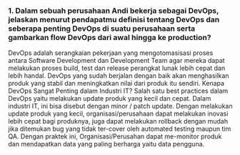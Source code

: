 ###  1.	Dalam sebuah perusahaan Andi bekerja sebagai DevOps, jelaskan menurut pendapatmu definisi tentang DevOps dan seberapa penting DevOps di suatu perusahaan serta gambarkan flow DevOps dari awal hingga ke production?

DevOps adalah serangkaian pekerjaan yang mengotomasisasi proses antara Software Development dan Development Team agar mereka dapat melakukan proses build, test dan release perangkat lunak lebih cepat dan lebih handal. DevOps yang sudah berjalan dengan baik akan menghasilkan produk yang stabil dan meningkatkan nilai dari produk itu sendiri.
Kenapa DevOps Sangat Penting dalam Industri IT?
Salah satu best practices dalam DevOps yaitu melakukan update produk yang kecil dan cepat. Dalam industri IT, ini bisa disebut dengan minor / patch update. Dengan melakukan update produk yang kecil, organisasi/perusahaan dapat melakukan inovasi lebih cepat bagi produknya, juga dapat melakukan rollback dengan mudah jika ditemukan bug yang tidak ter-cover oleh automated testing maupun tim QA. Dengan praktek ini, Organisasi/Perusahan dapat me-monitor produk dan mendapatkan data yang paling berharga yaitu data pengguna.
